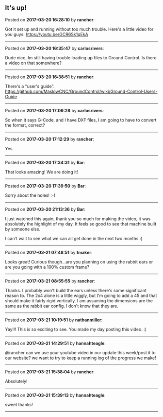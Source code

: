 ## It's up!
Posted on **2017-03-20 16:28:10** by **rancher**:

Got it set up and running without too much trouble.  Here's a little video for you guys.
https://youtu.be/GCR6Sk1qEkA

---

Posted on **2017-03-20 16:35:47** by **carlosrivers**:

Dude nice, Im still having trouble loading up files to Ground Control. Is there a video on that somewhere?

---

Posted on **2017-03-20 16:38:51** by **rancher**:

There's a "user's guide".
 https://github.com/MaslowCNC/GroundControl/wiki/Ground-Control-Users-Guide

---

Posted on **2017-03-20 17:09:28** by **carlosrivers**:

So when it says G-Code, and I have DXF files, I am going to have to convert the format, correct?

---

Posted on **2017-03-20 17:12:29** by **rancher**:

Yes.

---

Posted on **2017-03-20 17:34:31** by **Bar**:

That looks amazing! We are doing it!

---

Posted on **2017-03-20 17:39:50** by **Bar**:

Sorry about the holes! :-)

---

Posted on **2017-03-20 21:13:36** by **Bar**:

I just watched this again, thank you so much for making the video, it was absolutely the highlight of my day. It feels so good to see that machine built by someone else. 

I can't wait to see what we can all get done in the next two months :)

---

Posted on **2017-03-21 07:48:51** by **tmaker**:

Looks great!  Curious though...are you planning on using the rabbit ears or are you going with a 100% custom frame?

---

Posted on **2017-03-21 08:55:55** by **rancher**:

Thanks.  I probably won't build the ears unless there's some significant reason to.  The 2x4 alone is a little wiggly, but I'm going to add a 45 and that should make it fairly rigid vertically.  I am assuming the dimensions are the same as the rabbit ear config.  I don't know that they are.

---

Posted on **2017-03-21 10:19:51** by **nathanmiller**:

Yay!!! This is so exciting to see. You made my day posting this video. :)

---

Posted on **2017-03-21 14:29:51** by **hannahteagle**:

@rancher can we use your youtube video in our update this week/post it to our website? we want to try to keep a running log of the progress we make!

---

Posted on **2017-03-21 15:38:04** by **rancher**:

Absolutely!

---

Posted on **2017-03-21 15:39:13** by **hannahteagle**:

sweet thanks!

---

